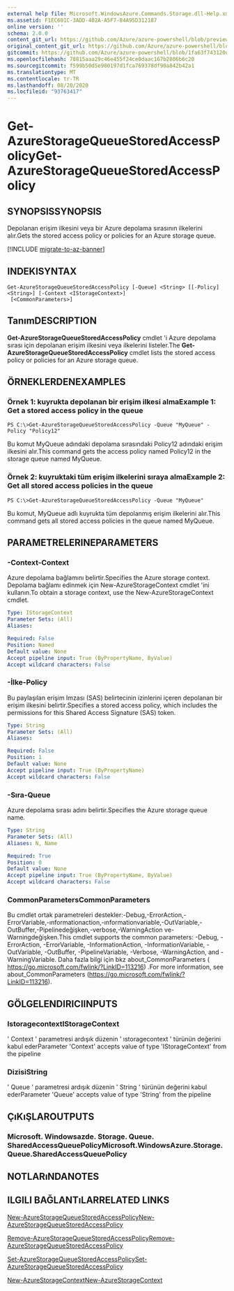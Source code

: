 ```yaml
---
external help file: Microsoft.WindowsAzure.Commands.Storage.dll-Help.xml
ms.assetid: F1EC601C-3ADD-402A-A5F7-84A95D312187
online version: ''
schema: 2.0.0
content_git_url: https://github.com/Azure/azure-powershell/blob/preview/src/Storage/Commands.Storage/help/Get-AzureStorageQueueStoredAccessPolicy.md
original_content_git_url: https://github.com/Azure/azure-powershell/blob/preview/src/Storage/Commands.Storage/help/Get-AzureStorageQueueStoredAccessPolicy.md
gitcommit: https://github.com/Azure/azure-powershell/blob/1fa63f743120d7a7cd6cbb28ee43cd0f4c654af9
ms.openlocfilehash: 78815aaa29c46e455f24ce0daac167b2806b6c20
ms.sourcegitcommit: f599b50d5e980197d1fca769378df90a842b42a1
ms.translationtype: MT
ms.contentlocale: tr-TR
ms.lasthandoff: 08/20/2020
ms.locfileid: "93763417"
---
```

# <span data-ttu-id="5f025-101">Get-AzureStorageQueueStoredAccessPolicy</span><span class="sxs-lookup"><span data-stu-id="5f025-101">Get-AzureStorageQueueStoredAccessPolicy</span></span>

## <span data-ttu-id="5f025-102">SYNOPSIS</span><span class="sxs-lookup"><span data-stu-id="5f025-102">SYNOPSIS</span></span>
<span data-ttu-id="5f025-103">Depolanan erişim ilkesini veya bir Azure depolama sırasının ilkelerini alır.</span><span class="sxs-lookup"><span data-stu-id="5f025-103">Gets the stored access policy or policies for an Azure storage queue.</span></span>

[!INCLUDE [migrate-to-az-banner](../../includes/migrate-to-az-banner.md)]

## <span data-ttu-id="5f025-104">INDEKI</span><span class="sxs-lookup"><span data-stu-id="5f025-104">SYNTAX</span></span>

```
Get-AzureStorageQueueStoredAccessPolicy [-Queue] <String> [[-Policy] <String>] [-Context <IStorageContext>]
 [<CommonParameters>]
```

## <span data-ttu-id="5f025-105">Tanım</span><span class="sxs-lookup"><span data-stu-id="5f025-105">DESCRIPTION</span></span>
<span data-ttu-id="5f025-106">**Get-AzureStorageQueueStoredAccessPolicy** cmdlet 'i Azure depolama sırası için depolanan erişim ilkesini veya ilkelerini listeler.</span><span class="sxs-lookup"><span data-stu-id="5f025-106">The **Get-AzureStorageQueueStoredAccessPolicy** cmdlet lists the stored access policy or policies for an Azure storage queue.</span></span>

## <span data-ttu-id="5f025-107">ÖRNEKLERDEN</span><span class="sxs-lookup"><span data-stu-id="5f025-107">EXAMPLES</span></span>

### <span data-ttu-id="5f025-108">Örnek 1: kuyrukta depolanan bir erişim ilkesi alma</span><span class="sxs-lookup"><span data-stu-id="5f025-108">Example 1: Get a stored access policy in the queue</span></span>
```
PS C:\>Get-AzureStorageQueueStoredAccessPolicy -Queue "MyQueue" -Policy "Policy12"
```

<span data-ttu-id="5f025-109">Bu komut MyQueue adındaki depolama sırasındaki Policy12 adındaki erişim ilkesini alır.</span><span class="sxs-lookup"><span data-stu-id="5f025-109">This command gets the access policy named Policy12 in the storage queue named MyQueue.</span></span>

### <span data-ttu-id="5f025-110">Örnek 2: kuyruktaki tüm erişim ilkelerini sıraya alma</span><span class="sxs-lookup"><span data-stu-id="5f025-110">Example 2: Get all stored access policies in the queue</span></span>
```
PS C:\>Get-AzureStorageQueueStoredAccessPolicy -Queue "MyQueue"
```

<span data-ttu-id="5f025-111">Bu komut, MyQueue adlı kuyrukta tüm depolanmış erişim ilkelerini alır.</span><span class="sxs-lookup"><span data-stu-id="5f025-111">This command gets all stored access policies in the queue named MyQueue.</span></span>

## <span data-ttu-id="5f025-112">PARAMETRELERINE</span><span class="sxs-lookup"><span data-stu-id="5f025-112">PARAMETERS</span></span>

### <span data-ttu-id="5f025-113">-Context</span><span class="sxs-lookup"><span data-stu-id="5f025-113">-Context</span></span>
<span data-ttu-id="5f025-114">Azure depolama bağlamını belirtir.</span><span class="sxs-lookup"><span data-stu-id="5f025-114">Specifies the Azure storage context.</span></span>
<span data-ttu-id="5f025-115">Depolama bağlamı edinmek için New-AzureStorageContext cmdlet 'ini kullanın.</span><span class="sxs-lookup"><span data-stu-id="5f025-115">To obtain a storage context, use the New-AzureStorageContext cmdlet.</span></span>

```yaml
Type: IStorageContext
Parameter Sets: (All)
Aliases: 

Required: False
Position: Named
Default value: None
Accept pipeline input: True (ByPropertyName, ByValue)
Accept wildcard characters: False
```

### <span data-ttu-id="5f025-116">-İlke</span><span class="sxs-lookup"><span data-stu-id="5f025-116">-Policy</span></span>
<span data-ttu-id="5f025-117">Bu paylaşılan erişim Imzası (SAS) belirtecinin izinlerini içeren depolanan bir erişim ilkesini belirtir.</span><span class="sxs-lookup"><span data-stu-id="5f025-117">Specifies a stored access policy, which includes the permissions for this Shared Access Signature (SAS) token.</span></span>

```yaml
Type: String
Parameter Sets: (All)
Aliases: 

Required: False
Position: 1
Default value: None
Accept pipeline input: True (ByPropertyName)
Accept wildcard characters: False
```

### <span data-ttu-id="5f025-118">-Sıra</span><span class="sxs-lookup"><span data-stu-id="5f025-118">-Queue</span></span>
<span data-ttu-id="5f025-119">Azure depolama sırası adını belirtir.</span><span class="sxs-lookup"><span data-stu-id="5f025-119">Specifies the Azure storage queue name.</span></span>

```yaml
Type: String
Parameter Sets: (All)
Aliases: N, Name

Required: True
Position: 0
Default value: None
Accept pipeline input: True (ByPropertyName, ByValue)
Accept wildcard characters: False
```

### <span data-ttu-id="5f025-120">CommonParameters</span><span class="sxs-lookup"><span data-stu-id="5f025-120">CommonParameters</span></span>
<span data-ttu-id="5f025-121">Bu cmdlet ortak parametreleri destekler:-Debug,-ErrorAction,-ErrorVariable,-ınformationaction,-ınformationvariable,-OutVariable,-OutBuffer,-Pipelinedeğişken,-verbose,-WarningAction ve-Warningdeğişken.</span><span class="sxs-lookup"><span data-stu-id="5f025-121">This cmdlet supports the common parameters: -Debug, -ErrorAction, -ErrorVariable, -InformationAction, -InformationVariable, -OutVariable, -OutBuffer, -PipelineVariable, -Verbose, -WarningAction, and -WarningVariable.</span></span> <span data-ttu-id="5f025-122">Daha fazla bilgi için bkz about_CommonParameters ( https://go.microsoft.com/fwlink/?LinkID=113216) .</span><span class="sxs-lookup"><span data-stu-id="5f025-122">For more information, see about_CommonParameters (https://go.microsoft.com/fwlink/?LinkID=113216).</span></span>

## <span data-ttu-id="5f025-123">GÖLGELENDIRICI</span><span class="sxs-lookup"><span data-stu-id="5f025-123">INPUTS</span></span>

### <span data-ttu-id="5f025-124">Istoragecontext</span><span class="sxs-lookup"><span data-stu-id="5f025-124">IStorageContext</span></span>

<span data-ttu-id="5f025-125">' Context ' parametresi ardışık düzenin ' ıstoragecontext ' türünün değerini kabul eder</span><span class="sxs-lookup"><span data-stu-id="5f025-125">Parameter 'Context' accepts value of type 'IStorageContext' from the pipeline</span></span>

### <span data-ttu-id="5f025-126">Dizisi</span><span class="sxs-lookup"><span data-stu-id="5f025-126">String</span></span>

<span data-ttu-id="5f025-127">' Queue ' parametresi ardışık düzenin ' String ' türünün değerini kabul eder</span><span class="sxs-lookup"><span data-stu-id="5f025-127">Parameter 'Queue' accepts value of type 'String' from the pipeline</span></span>

## <span data-ttu-id="5f025-128">ÇıKıŞLAR</span><span class="sxs-lookup"><span data-stu-id="5f025-128">OUTPUTS</span></span>

### <span data-ttu-id="5f025-129">Microsoft. Windowsazde. Storage. Queue. SharedAccessQueuePolicy</span><span class="sxs-lookup"><span data-stu-id="5f025-129">Microsoft.WindowsAzure.Storage.Queue.SharedAccessQueuePolicy</span></span>

## <span data-ttu-id="5f025-130">NOTLARıNDA</span><span class="sxs-lookup"><span data-stu-id="5f025-130">NOTES</span></span>

## <span data-ttu-id="5f025-131">ILGILI BAĞLANTıLAR</span><span class="sxs-lookup"><span data-stu-id="5f025-131">RELATED LINKS</span></span>

[<span data-ttu-id="5f025-132">New-AzureStorageQueueStoredAccessPolicy</span><span class="sxs-lookup"><span data-stu-id="5f025-132">New-AzureStorageQueueStoredAccessPolicy</span></span>](./New-AzureStorageQueueStoredAccessPolicy.md)

[<span data-ttu-id="5f025-133">Remove-AzureStorageQueueStoredAccessPolicy</span><span class="sxs-lookup"><span data-stu-id="5f025-133">Remove-AzureStorageQueueStoredAccessPolicy</span></span>](./Remove-AzureStorageQueueStoredAccessPolicy.md)

[<span data-ttu-id="5f025-134">Set-AzureStorageQueueStoredAccessPolicy</span><span class="sxs-lookup"><span data-stu-id="5f025-134">Set-AzureStorageQueueStoredAccessPolicy</span></span>](./Set-AzureStorageQueueStoredAccessPolicy.md)

[<span data-ttu-id="5f025-135">New-AzureStorageContext</span><span class="sxs-lookup"><span data-stu-id="5f025-135">New-AzureStorageContext</span></span>](./New-AzureStorageContext.md)



